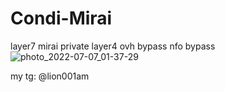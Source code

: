 # Condi-Mirai
layer7 mirai private layer4 ovh bypass nfo bypass
![photo_2022-07-07_01-37-29](https://user-images.githubusercontent.com/108882455/177797081-660df1ee-4938-43b6-9fac-573e6df1ff51.jpg)


my tg: @lion001am
